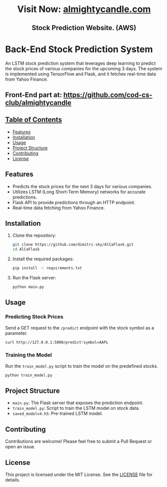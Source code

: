 <div align="center">
  <h1>Visit Now: <a href="https://www.almightycandle.com/">almightycandle.com</a></h1>
  <h2>Stock Prediction Website. (AWS)</h2> 
</div>

# Back-End Stock Prediction System

An LSTM stock prediction system that leverages deep learning to predict the stock prices of various companies for the upcoming 3 days. The system is implemented using TensorFlow and Flask, and it fetches real-time data from Yahoo Finance.

<div>
   <h2>Front-End part at: <a href="https://github.com/cod-cs-club/almightycandle">https://github.com/cod-cs-club/almightycandle</h2> 
</div>


## Table of Contents

- [Features](#features)
- [Installation](#installation)
- [Usage](#usage)
- [Project Structure](#project-structure)
- [Contributing](#contributing)
- [License](#license)

## Features

- Predicts the stock prices for the next 3 days for various companies.
- Utilizes LSTM (Long Short-Term Memory) networks for accurate predictions.
- Flask API to provide predictions through an HTTP endpoint.
- Real-time data fetching from Yahoo Finance.

## Installation

1. Clone the repository:

   ```bash
   git clone https://github.com/dimitri-sky/AlCaFlask.git
   cd AlCaFlask
   ```

2. Install the required packages:

   ```bash
   pip install -r requirements.txt
   ```

3. Run the Flask server:

   ```bash
   python main.py
   ```

## Usage

### Predicting Stock Prices

Send a GET request to the `/predict` endpoint with the stock symbol as a parameter.

```bash
curl http://127.0.0.1:5000/predict?symbol=AAPL
```

### Training the Model

Run the `train_model.py` script to train the model on the predefined stocks.

```bash
python train_model.py
```

## Project Structure

- `main.py`: The Flask server that exposes the prediction endpoint.
- `train_model.py`: Script to train the LSTM model on stock data.
- `saved_modelv4.h5`: Pre-trained LSTM model.

## Contributing

Contributions are welcome! Please feel free to submit a Pull Request or open an issue.

## License

This project is licensed under the MIT License. See the [LICENSE](LICENSE) file for details.
